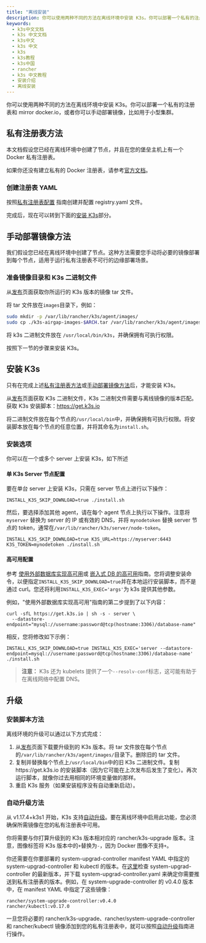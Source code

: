 ```yaml
---
title: "离线安装"
description: 你可以使用两种不同的方法在离线环境中安装 K3s。你可以部署一个私有的注册表和 mirror docker.io，或者你可以手动部署镜像，比如用于小型集群。
keywords:
  - k3s中文文档
  - k3s 中文文档
  - k3s中文
  - k3s 中文
  - k3s
  - k3s教程
  - k3s中国
  - rancher
  - k3s 中文教程
  - 安装介绍
  - 离线安装
---
```


你可以使用两种不同的方法在离线环境中安装 K3s。你可以部署一个私有的注册表和 mirror docker.io，或者你可以手动部署镜像，比如用于小型集群。

## 私有注册表方法

本文档假设您已经在离线环境中创建了节点，并且在您的堡垒主机上有一个 Docker 私有注册表。

如果你还没有建立私有的 Docker 注册表，请参考[官方文档](https://docs.docker.com/registry/deploying/#run-an-externally-accessible-registry)。

### 创建注册表 YAML

按照[私有注册表配置](/docs/k3s/installation/private-registry/_index) 指南创建并配置 registry.yaml 文件。

完成后，现在可以转到下面的[安装 K3s](#安装-k3s)部分。

## 手动部署镜像方法

我们假设您已经在离线环境中创建了节点。这种方法需要您手动将必要的镜像部署到每个节点，适用于运行私有注册表不可行的边缘部署场景。

### 准备镜像目录和 K3s 二进制文件

从[发布](https://github.com/rancher/k3s/releases)页面获取你所运行的 K3s 版本的镜像 tar 文件。

将 tar 文件放在`images`目录下，例如：

```sh
sudo mkdir -p /var/lib/rancher/k3s/agent/images/
sudo cp ./k3s-airgap-images-$ARCH.tar /var/lib/rancher/k3s/agent/images/
```

将 k3s 二进制文件放在 `/usr/local/bin/k3s`，并确保拥有可执行权限。

按照下一节的步骤来安装 K3s。

## 安装 K3s

只有在完成上述[私有注册表方法](#私有注册表方法)或[手动部署镜像方法](#手动部署镜像方法)后，才能安装 K3s。

从[发布](https://github.com/rancher/k3s/releases)页面获取 K3s 二进制文件，K3s 二进制文件需要与离线镜像的版本匹配。
获取 K3s 安装脚本：https://get.k3s.io

将二进制文件放在每个节点的`/usr/local/bin`中，并确保拥有可执行权限。将安装脚本放在每个节点的任意位置，并将其命名为`install.sh`。

### 安装选项

你可以在一个或多个 server 上安装 K3s，如下所述

#### 单 K3s Server 节点配置

要在单台 server 上安装 K3s，只需在 server 节点上进行以下操作：

```
INSTALL_K3S_SKIP_DOWNLOAD=true ./install.sh
```

然后，要选择添加其他 agent，请在每个 agent 节点上执行以下操作。注意将 `myserver` 替换为 server 的 IP 或有效的 DNS，并将 `mynodetoken` 替换 server 节点的 token，通常在`/var/lib/rancher/k3s/server/node-token`。

```
INSTALL_K3S_SKIP_DOWNLOAD=true K3S_URL=https://myserver:6443 K3S_TOKEN=mynodetoken ./install.sh
```

#### 高可用配置

参考 [使用外部数据库实现高可用](/docs/k3s/installation/ha/_index)或 [嵌入式 DB 的高可用](/docs/k3s/installation/ha-embedded/_index)指南。您将调整安装命令，以便指定`INSTALL_K3S_SKIP_DOWNLOAD=true`并在本地运行安装脚本，而不是通过 curl。您还将利用`INSTALL_K3S_EXEC='args'`为 k3s 提供其他参数。

例如，"使用外部数据库实现高可用"指南的第二步提到了以下内容：

```
curl -sfL https://get.k3s.io | sh -s - server \
  --datastore-endpoint="mysql://username:password@tcp(hostname:3306)/database-name"
```

相反，您将修改如下示例：

```
INSTALL_K3S_SKIP_DOWNLOAD=true INSTALL_K3S_EXEC='server --datastore-endpoint=mysql://username:password@tcp(hostname:3306)/database-name' ./install.sh
```

> **注意：** K3s 还为 kubelets 提供了一个`--resolv-conf`标志，这可能有助于在离线网络中配置 DNS。

## 升级

### 安装脚本方法

离线环境的升级可以通过以下方式完成：

1. 从[发布](https://github.com/rancher/k3s/releases)页面下载要升级到的 K3s 版本。将 tar 文件放在每个节点的`/var/lib/rancher/k3s/agent/images/`目录下。删除旧的 tar 文件。
2. 复制并替换每个节点上`/usr/local/bin`中的旧 K3s 二进制文件。复制https://get.k3s.io 的安装脚本（因为它可能在上次发布后发生了变化）。再次运行脚本，就像你过去用相同的环境变量做的那样。
3. 重启 K3s 服务（如果安装程序没有自动重新启动）。

### 自动升级方法

从 v1.17.4+k3s1 开始，K3s 支持[自动升级](/docs/k3s/upgrades/automated/_index)。要在离线环境中启用此功能，您必须确保所需镜像在您的私有注册表中可用。

你将需要与你打算升级到的 K3s 版本相对应的 rancher/k3s-upgrade 版本。注意，图像标签将 K3s 版本中的`+`替换为`-`，因为 Docker 图像不支持`+`。

你还需要在你要部署的 system-upgrad-controller manifest YAML 中指定的 system-upgrad-controller 和 kubectl 的版本。在[这里](https://github.com/rancher/system-upgrade-controller/releases/latest)检查 system-upgrad-controller 的最新版本，并下载 system-upgrad-controller.yaml 来确定你需要推送到私有注册表的版本。例如，在 system-upgrade-controller 的 v0.4.0 版本中，在 manifest YAML 中指定了这些镜像：

```
rancher/system-upgrade-controller:v0.4.0
rancher/kubectl:v0.17.0
```

一旦您将必要的 rancher/k3s-upgrade、rancher/system-upgrade-controller 和 rancher/kubectl 镜像添加到您的私有注册表中，就可以按照[自动升级](/docs/k3s/upgrades/automated/_index)指南进行操作。
